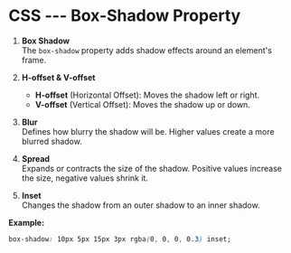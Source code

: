 # CSS --- Box-Shadow Property

1. **Box Shadow**  
   The `box-shadow` property adds shadow effects around an element's frame.

2. **H-offset & V-offset**  
   - **H-offset** (Horizontal Offset): Moves the shadow left or right.  
   - **V-offset** (Vertical Offset): Moves the shadow up or down.

3. **Blur**  
   Defines how blurry the shadow will be. Higher values create a more blurred shadow.

4. **Spread**  
   Expands or contracts the size of the shadow. Positive values increase the size, negative values shrink it.

5. **Inset**  
   Changes the shadow from an outer shadow to an inner shadow.

**Example:**
```css
box-shadow: 10px 5px 15px 3px rgba(0, 0, 0, 0.3) inset;
